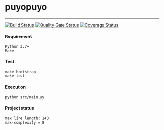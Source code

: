 # puyopuyo
---
[![Build Status](https://travis-ci.com/xfrnk2/puyopuyo.svg?branch=master)](https://travis-ci.com/xfrnk2/puyopuyo)
[![Quality Gate Status](https://sonarcloud.io/api/project_badges/measure?project=xfrnk2_puyopuyo&metric=alert_status)](https://sonarcloud.io/dashboard?id=xfrnk2_puyopuyo)
[![Coverage Status](https://coveralls.io/repos/github/xfrnk2/puyopuyo/badge.svg?branch=master)](https://coveralls.io/github/xfrnk2/puyopuyo?branch=master)
#### Requirement
```
Python 3.7+
Make
```
#### Test
```
make bootstrap
make test
```
#### Execution
```
python src/main.py
```
#### Project status
```
max line length: 140
max-complexity = 8
```